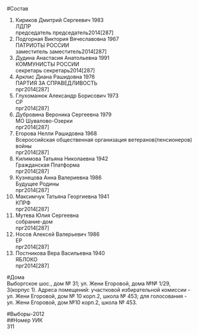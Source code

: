 #Состав  
1. Кириков Дмитрий Сергеевич 1983  
    ЛДПР  
    председатель председатель2014[287]  
2. Подгорная Виктория Вячеславовна 1967  
    ПАТРИОТЫ РОССИИ  
    заместитель заместитель2014[287]  
3. Дудина Анастасия Анатольевна 1991  
    КОММУНИСТЫ РОССИИ  
    секретарь секретарь2014[287]  
4. Арклис Диана Рашидовна 1976  
    ПАРТИЯ ЗА СПРАВЕДЛИВОСТЬ  
    прг2014[287]  
5. Глухоманюк Александр Борисович 1973  
    СР  
    прг2014[287]  
6. Дубровина Вероника Сергеевна 1979  
    МО Шувалово-Озерки  
    прг2014[287]  
7. Егорова Нелли Рашидовна 1968  
    Всероссийская общественная организация ветеранов(пенсионеров) войны  
    прг2014[287]  
8. Килимова Татьяна Николаевна 1942  
    Гражданская Платформа  
    прг2014[287]  
9. Кузнецова Анна Валериевна 1986  
    Будущее Родины  
    прг2014[287]  
10. Максимчук Татьяна Георгиевна 1941  
    КПРФ  
    прг2014[287]  
11. Мутева Юлия Сергеевна  
    собрание-дом  
    прг2014[287]  
12. Носов Алексей Валерьевич 1986  
    ЕР  
    прг2014[287]  
13. Постникова Вера Васильевна 1940  
    ЯБЛОКО  
    прг2014[287]  
  
#Дома  
Выборгское шос., дом № 31; ул. Жени Егоровой, дома №№ 1/29, 3(корпус 1). Адреса помещений: участковой избирательной комиссии - ул. Жени Егоровой, дом № 10 корп.2, школа № 453; для голосования - ул. Жени Егоровой, дом №10 корп.2, школа № 453.  
  
#Выборы-2012  
##Номер УИК  
311  
